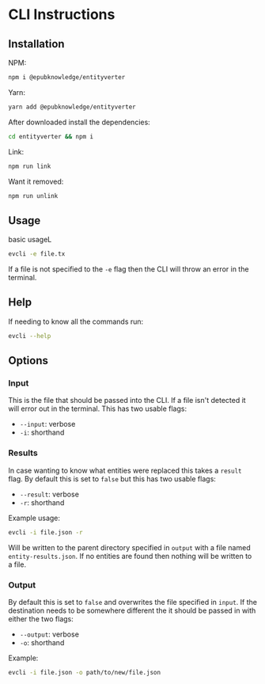 # CLI Instructions

## Installation

NPM:

```bash
npm i @epubknowledge/entityverter
```

Yarn:

```bash
yarn add @epubknowledge/entityverter
```

After downloaded install the dependencies:

```bash
cd entityverter && npm i
```

Link:

```bash
npm run link
```

Want it removed:

```bash
npm run unlink
```

## Usage

basic usageL

```bash
evcli -e file.tx
```

If a file is not specified to the `-e` flag then the CLI will throw an error in the terminal.

## Help

If needing to know all the commands run:

```bash
evcli --help
```

## Options

### Input

This is the file that should be passed into the CLI. If a file isn't detected it will error out in the terminal. This has two usable flags:

- `--input`: verbose
- `-i`: shorthand

### Results

In case wanting to know what entities were replaced this takes a `result` flag. By default this is set to `false` but this has two usable flags:

- `--result`: verbose
- `-r`: shorthand

Example usage:

```bash
evcli -i file.json -r
```

Will be written to the parent directory specified in `output` with a file named `entity-results.json`. If no entities are found then nothing will be written to a file.

### Output

By default this is set to `false` and overwrites the file specified in `input`. If the destination needs to be somewhere different the it should be passed in with either the two flags:

- `--output`: verbose
- `-o`: shorthand

Example:

```bash
evcli -i file.json -o path/to/new/file.json
```
